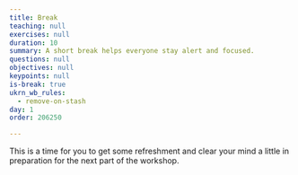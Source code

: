```yaml
---
title: Break
teaching: null
exercises: null
duration: 10
summary: A short break helps everyone stay alert and focused.
questions: null
objectives: null
keypoints: null
is-break: true
ukrn_wb_rules:
  - remove-on-stash
day: 1
order: 206250

---
```

This is a time for you to get some refreshment and clear your mind a little in preparation for the next part of the workshop.
